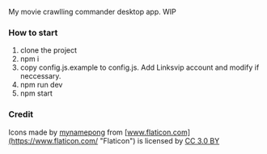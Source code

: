My movie crawlling commander desktop app. WIP

### How to start

1. clone the project
2. npm i
3. copy config.js.example to config.js. Add Linksvip account and modify if neccessary.
4. npm run dev
4. npm start

### Credit

Icons made by [mynamepong](https://www.flaticon.com/authors/mynamepong "mynamepong") from [www.flaticon.com](https://www.flaticon.com/ "Flaticon") is licensed by [CC 3.0 BY](http://creativecommons.org/licenses/by/3.0/ "Creative Commons BY 3.0")
